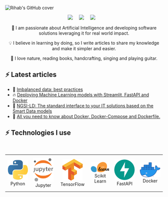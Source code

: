 
![Rihab's GitHub cover](./assets/cover.png)

<p align="center">
  <a target="_blank" href="https://www.linkedin.com/in/rihabfeki/"><img src="https://img.shields.io/badge/LinkedIn-0077B5?style=for-the-badge&logo=linkedin&logoColor=white" /></a>&nbsp;&nbsp;&nbsp;&nbsp;
  <a href="https://rihab-feki.medium.com/"><img src="https://img.shields.io/badge/Medium-12100E?style=for-the-badge&logo=medium&logoColor=white" /></a>&nbsp;&nbsp;&nbsp;&nbsp;
  <a href="https://www.youtube.com/c/RihabFeki/"><img src="https://img.shields.io/badge/Youtube-FF0000?style=for-the-badge&logo=youtube&logoColor=white" /></a>&nbsp;&nbsp;&nbsp;&nbsp;
</p>


<p align="center">
🎯 I am passionate about Artificial Intelligence and developing software solutions leveraging it for real world impact. 
</p>

<p align="center">
💡 I believe in learning by doing, so I write articles to share my knowledge and make it simpler and easier. 
</p>

<p align="center">
🦋 I love nature, reading books, handcrafting, singing and playing guitar. 
</p>

## ⚡ Latest articles

<!-- BLOG-POST-LIST:START -->
 - 💫 [Imbalanced data: best practices](https://rihab-feki.medium.com/imbalanced-data-best-practices-f3b6d0999f38?source=rss-483e1585b091------2)
 - 🔥 [Deploying Machine Learning models with Streamlit, FastAPI and Docker](https://rihab-feki.medium.com/deploying-machine-learning-models-with-streamlit-fastapi-and-docker-bb16bbf8eb91?source=rss-483e1585b091------2)
 - 📍 [NGSI-LD: The standard interface to your IT solutions based on the Smart Data models](https://rihab-feki.medium.com/all-you-need-to-know-to-create-your-own-ngsi-ld-data-model-e234b7ca3d22?source=rss-483e1585b091------2)
 - 🔎 [All you need to know about Docker, Docker-Compose and Dockerfile.](https://rihab-feki.medium.com/all-you-need-to-know-about-docker-docker-compose-and-dockerfile-8f0439af507e?source=rss-483e1585b091------2)<!-- BLOG-POST-LIST:END -->


## ⚡  Technologies I use 

<br>

<div align="center">
    <table align="center">
        <tr>
            <td align="center" width="140" height="112.43">
                <img src="./assets/icons/python.jpeg" width="65px"/>
                <br /> Python
            </td>
            <td align="center" width="140" height="112.43">
                <img src="./assets/icons/jupyter.png" width="65px"/>
                <br /> Jupyter
            </td>
            <td align="center" width="140" height="112.43">
                <img src="./assets/icons/tensorflow.png" width="65px"/>
                <br /> TensorFlow
            </td>
            <td align="center" width="140" height="112.43">
                <img src="./assets/icons/scikitlearn.png" width="65px"/>
                <br /> Scikit Learn
            </td>
            <td align="center" width="140" height="112.43">
                <img src="./assets/icons/fastapi.png" width="65px"/>
                <br /> FastAPI
            </td>
            <td align="center" width="140" height="112.43">
                <img src="./assets/icons/docker.png" width="65px"/>
                <br /> Docker
            </td>
        </tr>
    </table>
</div>

<br>
